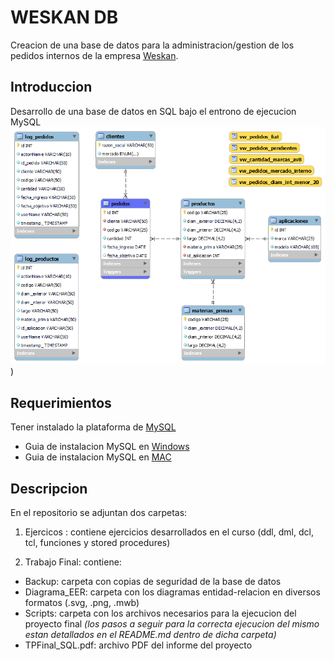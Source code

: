 # WESKAN DB

Creacion de una base de datos para la administracion/gestion de los pedidos internos de la empresa [Weskan](https://weskan.online/).
## Introduccion

Desarrollo de una base de datos en SQL bajo el entrono de ejecucion MySQL
![EER](./Trabajo_Final/Diagrama_EER/Diagrama_ER.png?raw=true))

## Requerimientos
Tener instalado la plataforma de [MySQL](https://www.mysql.com/)

- Guia de instalacion MySQL en [Windows](https://docs.google.com/document/d/1BZ5IdNg4BjlBlgcsaTCN2hkYTc4lN9rsm5gOlyFT3ko/edit)
- Guia de instalacion MySQL en [MAC](https://docs.google.com/document/d/1BZ5IdNg4BjlBlgcsaTCN2hkYTc4lN9rsm5gOlyFT3ko/edit)

## Descripcion
En el repositorio se adjuntan dos carpetas:

1. Ejercicos : contiene ejercicios desarrollados en el curso (ddl, dml, dcl, tcl, funciones y stored procedures)

1. Trabajo Final: contiene:
-   Backup: carpeta con copias de seguridad de la base de datos
- Diagrama_EER: carpeta con los diagramas entidad-relacion en diversos formatos (.svg, .png, .mwb)
- Scripts: carpeta con los archivos necesarios para la ejecucion del proyecto final *(los pasos a seguir para la correcta ejecucion del mismo estan detallados en el README.md dentro de dicha carpeta)*
- TPFinal_SQL.pdf: archivo PDF del informe del proyecto


